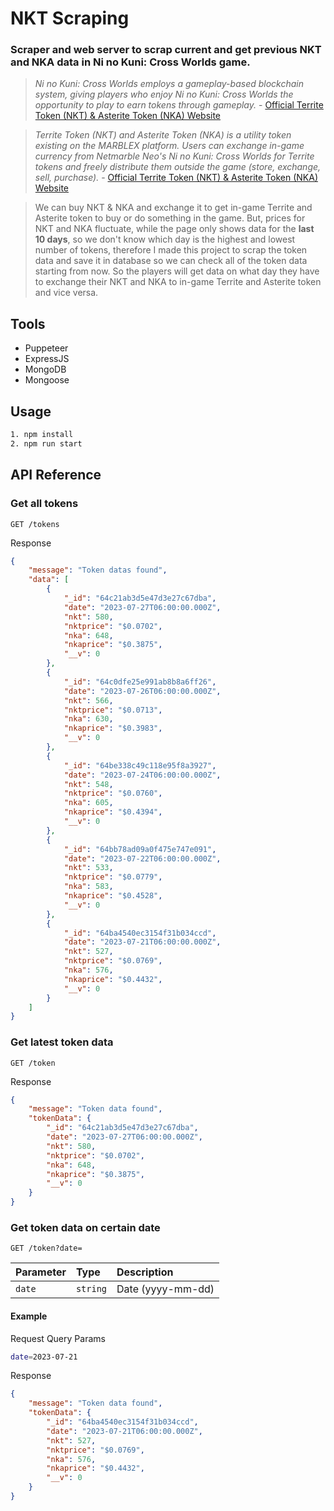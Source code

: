 
# NKT Scraping

### Scraper and web server to scrap current and get previous NKT and NKA data in Ni no Kuni: Cross Worlds game.


> *Ni no Kuni: Cross Worlds employs a gameplay-based blockchain system, giving players who enjoy Ni no Kuni: Cross Worlds the opportunity to play to earn tokens through gameplay.* - [Official Territe Token (NKT) & Asterite Token (NKA) Website](https://ninokuni-token.netmarble.com/en)

> *Territe Token (NKT) and Asterite Token (NKA) is a utility token existing on the MARBLEX platform. Users can exchange in-game currency from Netmarble Neo's Ni no Kuni: Cross Worlds for Territe tokens and freely distribute them outside the game (store, exchange, sell, purchase).* - [Official Territe Token (NKT) & Asterite Token (NKA) Website](https://ninokuni-token.netmarble.com/en/token/nkt)

> We can buy NKT & NKA and exchange it to get in-game Territe and Asterite token to buy or do something in the game. But, prices for NKT and NKA fluctuate, while the page only shows data for the **last 10 days**, so we don't know which day is the highest and lowest number of tokens, therefore I made this project to scrap the token data and save it in database so we can check all of the token data starting from now. So the players will get data on what day they have to exchange their NKT and NKA to in-game Territe and Asterite token and vice versa. 

## Tools

- Puppeteer
- ExpressJS
- MongoDB
- Mongoose

## Usage

```sh
1. npm install
2. npm run start
```

## API Reference

### Get all tokens

```http
GET /tokens
```

Response
```json
{
    "message": "Token datas found",
    "data": [
        {
            "_id": "64c21ab3d5e47d3e27c67dba",
            "date": "2023-07-27T06:00:00.000Z",
            "nkt": 580,
            "nktprice": "$0.0702",
            "nka": 648,
            "nkaprice": "$0.3875",
            "__v": 0
        },
        {
            "_id": "64c0dfe25e991ab8b8a6ff26",
            "date": "2023-07-26T06:00:00.000Z",
            "nkt": 566,
            "nktprice": "$0.0713",
            "nka": 630,
            "nkaprice": "$0.3983",
            "__v": 0
        },
        {
            "_id": "64be338c49c118e95f8a3927",
            "date": "2023-07-24T06:00:00.000Z",
            "nkt": 548,
            "nktprice": "$0.0760",
            "nka": 605,
            "nkaprice": "$0.4394",
            "__v": 0
        },
        {
            "_id": "64bb78ad09a0f475e747e091",
            "date": "2023-07-22T06:00:00.000Z",
            "nkt": 533,
            "nktprice": "$0.0779",
            "nka": 583,
            "nkaprice": "$0.4528",
            "__v": 0
        },
        {
            "_id": "64ba4540ec3154f31b034ccd",
            "date": "2023-07-21T06:00:00.000Z",
            "nkt": 527,
            "nktprice": "$0.0769",
            "nka": 576,
            "nkaprice": "$0.4432",
            "__v": 0
        }
    ]
}
```

### Get latest token data

```http
GET /token
```

Response
```json
{
    "message": "Token data found",
    "tokenData": {
        "_id": "64c21ab3d5e47d3e27c67dba",
        "date": "2023-07-27T06:00:00.000Z",
        "nkt": 580,
        "nktprice": "$0.0702",
        "nka": 648,
        "nkaprice": "$0.3875",
        "__v": 0
    }
}
```


### Get token data on certain date

```http
GET /token?date=
```

| Parameter | Type     | Description                |
| :-------- | :------- | :------------------------- |
| `date` | `string` | Date (yyyy-mm-dd) |

#### Example

Request Query Params

```sh
date=2023-07-21
```

Response
```json
{
    "message": "Token data found",
    "tokenData": {
        "_id": "64ba4540ec3154f31b034ccd",
        "date": "2023-07-21T06:00:00.000Z",
        "nkt": 527,
        "nktprice": "$0.0769",
        "nka": 576,
        "nkaprice": "$0.4432",
        "__v": 0
    }
}
```